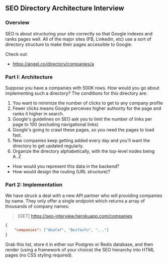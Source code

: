## SEO Directory Architecture Interview

### Overview

SEO is about structuring your site correctly so that Google indexes and ranks pages well. All of the major sites (FB, Linkedin, etc) use a sort of directory structure to make their pages accessible to Google.

Check out:

- https://angel.co/directory/companies/a

### Part I: Architecture

Suppose you have a companies with 500K rows. How would you go about implementing such a directory? The conditions for this directory are:

1. You want to minimize the number of clicks to get to any company profile
2. Fewer clicks means Google perceives higher authority for the page and ranks it higher in search.
2. Google's guidelines on SEO ask you to limit the number of links per page to 100 (excluding navigational links)
3. Google's going to crawl these pages, so you need the pages to load fast.
4. New companies keep getting added every day and you'll want the directory to get updated regularly.
5. Organize the directory alphabetically, with the top-level nodes being A..Z

- How would you represent this data in the backend?
- How would design the routing (URL structure)?


### Part 2: Implementation

We have struck a deal with a new API partner who will providing companies by name.  They only offer a single endpoint which returns a array of thousands of company names:

> [GET] https://seo-interview.herokuapp.com/companies

```response.json
{
	"companies": ["Abafaf", "Bezfaofu", "..."]
}
```

Grab this list, store it in either our Postgres or Redis database, and then render (using a framework of your choice) the SEO hierarchy into HTML pages (no CSS styling required).
